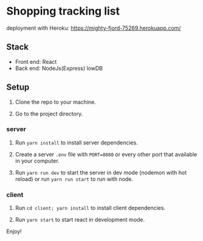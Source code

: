 # Shopping tracking list

deployment with Heroku: https://mighty-fjord-75269.herokuapp.com/

## Stack

- Front end: React
- Back end: NodeJs(Express) lowDB

## Setup

1. Clone the repo to your machine.

2. Go to the project directory.

### server

1. Run `yarn install` to install server dependencies.

2. Create a server `.env` file with `PORT=8080` or every other port that available in your computer.

3. Run `yarn run dev` to start the server in dev mode (nodemon with hot reload) or run `yarn run start` to run with node.

### client

1. Run `cd client; yarn install` to install client dependencies.

2. Run `yarn start` to start react in development mode.

Enjoy!
